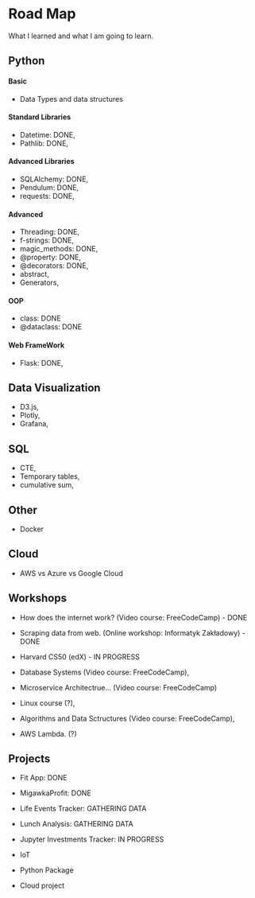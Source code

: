 # Road Map
What I learned and what I am going to learn. 

## Python

#### Basic
- Data Types and data structures

#### Standard Libraries
- Datetime: DONE,
- Pathlib: DONE,

#### Advanced Libraries
- SQLAlchemy: DONE,
- Pendulum: DONE,
- requests: DONE,

#### Advanced
- Threading: DONE,
- f-strings: DONE,
- magic_methods: DONE,
- @property: DONE,
- @decorators: DONE,
- abstract,
- Generators,

#### OOP
- class: DONE
- @dataclass: DONE

#### Web FrameWork
- Flask: DONE,

## Data Visualization
- D3.js,
- Plotly,
- Grafana,

## SQL
- CTE,
- Temporary tables,
- cumulative sum,

## Other
- Docker

## Cloud
- AWS vs Azure vs Google Cloud

## Workshops
- How does the internet work? (Video course: FreeCodeCamp) - DONE
- Scraping data from web. (Online workshop: Informatyk Zakładowy) - DONE
- Harvard CS50 (edX) - IN PROGRESS

- Database Systems (Video course: FreeCodeCamp),
- Microservice Architectrue...  (Video course: FreeCodeCamp)
- Linux course (?),
- Algorithms and Data Sctructures (Video course: FreeCodeCamp),
- AWS Lambda. (?)

## Projects
- Fit App: DONE
- MigawkaProfit: DONE

- Life Events Tracker: GATHERING DATA
- Lunch Analysis: GATHERING DATA

- Jupyter Investments Tracker: IN PROGRESS

- IoT
- Python Package
- Cloud project
